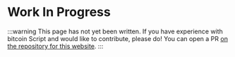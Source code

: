 # Work In Progress
:::warning
This page has not yet been written. If you have experience with bitcoin Script and would like to contribute, please do! You can open a PR [on the repository for this website](https://github.com/thunderbiscuit/opcode-explained).
:::
